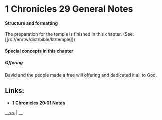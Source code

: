 # 1 Chronicles 29 General Notes #

#### Structure and formatting ####

The preparation for the temple is finished in this chapter. (See: [[rc://en/tw/dict/bible/kt/temple]])

#### Special concepts in this chapter ####

##### Offering #####
David and the people made a free will offering and dedicated it all to God. 

## Links: ##

* __[1 Chronicles 29:01 Notes](./01.md)__

__[<<](../28/intro.md) | __
